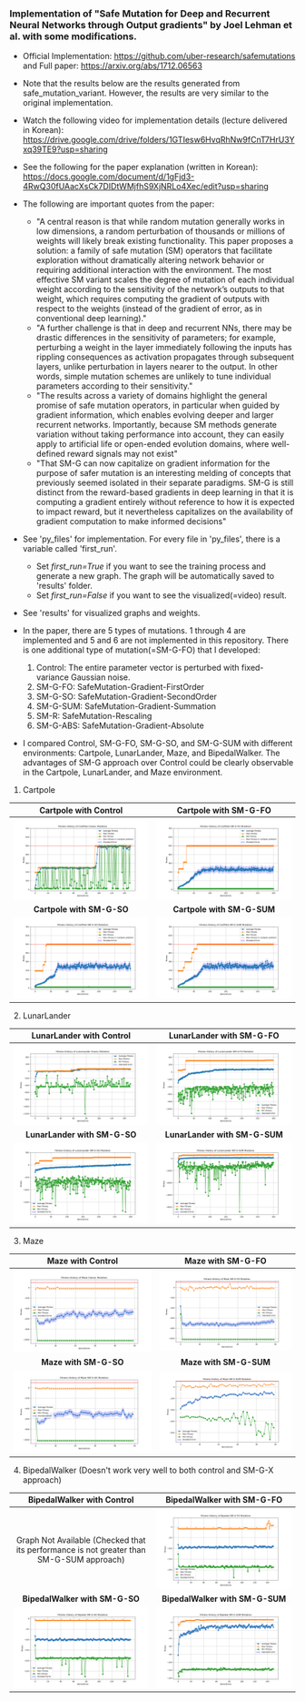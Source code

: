 ### Implementation of "Safe Mutation for Deep and Recurrent Neural Networks through Output gradients" by Joel Lehman et al. with some modifications.

- Official Implementation: https://github.com/uber-research/safemutations and Full paper: https://arxiv.org/abs/1712.06563

- Note that the results below are the results generated from safe_mutation_variant. However, the results are very similar to the original implementation.

- Watch the following video for implementation details (lecture delivered in Korean): https://drive.google.com/drive/folders/1GTIesw6HvqRhNw9fCnT7HrU3Yxq39TE9?usp=sharing

- See the following for the paper explanation (written in Korean): https://docs.google.com/document/d/1gFjd3-4RwQ30fUAacXsCk7DIDtWMjfhS9XjNRLo4Xec/edit?usp=sharing 

- The following are important quotes from the paper:
  -  "A central reason is that while random mutation generally works in low dimensions, 
  a random perturbation of thousands or millions of weights will likely break existing functionality. 
  This paper proposes a solution: a family of safe mutation (SM) operators that facilitate exploration without 
  dramatically altering network behavior or requiring additional interaction with the environment. 
  The most effective SM variant scales the degree of mutation of each individual weight 
  according to the sensitivity of the network’s outputs to that weight, 
  which requires computing the gradient of outputs with respect to the weights (instead of the gradient of error, as in conventional deep learning)."
  - "A further challenge is that in deep and recurrent NNs, 
  there may be drastic differences in the sensitivity of parameters;
  for example, perturbing a weight in the layer immediately following the inputs has rippling consequences 
  as activation propagates through subsequent layers, unlike perturbation in layers nearer to the output. 
  In other words, simple mutation schemes are unlikely to tune individual parameters according to their sensitivity."
  - "The results across a variety of domains highlight the general promise of safe mutation operators, 
  in particular when guided by gradient information, which enables evolving deeper and larger recurrent networks. 
  Importantly, because SM methods generate variation without taking performance into account, 
  they can easily apply to artificial life or open-ended evolution domains, 
  where well-defined reward signals may not exist"
  - "That SM-G can now capitalize on gradient information for the purpose of safer mutation is an interesting 
  melding of concepts that previously seemed isolated in their separate paradigms. 
  SM-G is still distinct from the reward-based gradients in deep learning in that 
  it is computing a gradient entirely without reference to how it is expected to impact reward,
  but it nevertheless capitalizes on the availability of gradient computation to make informed decisions"


- See 'py_files' for implementation. For every file in 'py_files', there is a variable called 'first_run'. 
  - Set *first_run=True* if you want to see the training process and generate a new graph. The graph will be automatically saved to 'results' folder.
  - Set *first_run=False* if you want to see the visualized(=video) result.


- See 'results' for visualized graphs and weights.


- In the paper, there are 5 types of mutations.
1 through 4 are implemented and 5 and 6 are not implemented in this repository.
There is one additional type of mutation(=SM-G-FO) that I developed:
  1. Control: The entire parameter vector is perturbed with fixed-variance Gaussian noise.
  2. SM-G-FO: SafeMutation-Gradient-FirstOrder
  3. SM-G-SO: SafeMutation-Gradient-SecondOrder
  4. SM-G-SUM: SafeMutation-Gradient-Summation
  5. SM-R: SafeMutation-Rescaling
  6. SM-G-ABS: SafeMutation-Gradient-Absolute


- I compared Control, SM-G-FO, SM-G-SO, and SM-G-SUM with different environments: Cartpole, LunarLander, Maze, and BipedalWalker. 
The advantages of SM-G approach over Control could be clearly observable in the Cartpole, LunarLander, and Maze environment. 
 
1. Cartpole<br>
  
|                     **Cartpole with Control**                     |            **Cartpole with SM-G-FO**             |
|:-----------------------------------------------------------------:|:------------------------------------------------:|
| <img alt="Image 1" src="safe_mutation_variant/results/cartpole ga control.png"/> | <img alt="Image 2" src="safe_mutation_variant/results/cartpole ga sm-g-fo.png"/>  |
|                     **Cartpole with SM-G-SO**                     |            **Cartpole with SM-G-SUM**            |
| <img alt="Image 3" src="safe_mutation_variant/results/cartpole ga sm-g-so.png"/> | <img alt="Image 4" src="safe_mutation_variant/results/cartpole ga sm-g-sum.png"/> |

2. LunarLander<br>

|            **LunarLander with Control**             |            **LunarLander with SM-G-FO**             |
|:---------------------------------------------------:|:---------------------------------------------------:|
| <img alt="Image 5" src="safe_mutation_variant/results/lundarlander ga control.png"/> | <img alt="Image 6" src="safe_mutation_variant/results/lunarlander ga sm-g-fo.png"/>  |
|            **LunarLander with SM-G-SO**             |            **LunarLander with SM-G-SUM**            |
| <img alt="Image 7" src="safe_mutation_variant/results/lunarlander ga sm-g-so.png"/>  | <img alt="Image 8" src="safe_mutation_variant/results/lunarlander ga sm-g-sum.png"/> |

3. Maze<br>

|             **Maze with Control**              |             **Maze with SM-G-FO**             |
|:----------------------------------------------:|:---------------------------------------------:|
|  <img alt="Image 9" src="safe_mutation_variant/results/maze ga control.png"/>   | <img alt="Image 10" src="safe_mutation_variant/results/Maze ga sm-g-fo.png"/>  |
|             **Maze with SM-G-SO**              |            **Maze with SM-G-SUM**             |
| <img alt="Image 11" src="safe_mutation_variant/results/Maze ga sm-g-so.png"/>   | <img alt="Image 12" src="safe_mutation_variant/results/maze ga sm-g-sum.png"/> |

4. BipedalWalker (Doesn't work very well to both control and SM-G-X approach)<br>

|                              **BipedalWalker with Control**                              |          **BipedalWalker with SM-G-FO**          |
|:----------------------------------------------------------------------------------------:|:------------------------------------------------:|
| Graph Not Available (Checked that its performance is not greater than SM-G-SUM approach) | <img alt="Image 13" src="safe_mutation_variant/results/bipedal ga sm-g-fo.png"/>  |
|                              **BipedalWalker with SM-G-SO**                              |         **BipedalWalker with SM-G-SUM**          |
|                     <img alt="Image 14" src="safe_mutation_variant/results/Bipedal ga sm-g-so.png"/>                      | <img alt="Image 15" src="safe_mutation_variant/results/Bipedal ga sm-g-sum.png"/> |


